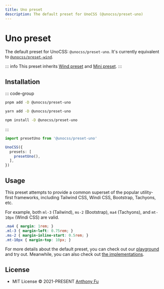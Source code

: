 ```yaml
---
title: Uno preset
description: The default preset for UnoCSS (@unocss/preset-uno)
---
```


# Uno preset

The default preset for UnoCSS: `@unocss/preset-uno`. It's currently equivalent to [`@unocss/preset-wind`](/presets/wind).

::: info
This preset inherits [Wind preset](/presets/wind) and [Mini preset](/presets/mini).
:::

## Installation

::: code-group
  ```bash [pnpm]
  pnpm add -D @unocss/preset-uno
  ```
  ```bash [yarn]
  yarn add -D @unocss/preset-uno
  ```
  ```bash [npm]
  npm install -D @unocss/preset-uno
  ```
:::

```ts
import presetUno from '@unocss/preset-uno'

UnoCSS({
  presets: [
    presetUno(),
  ],
})
```

## Usage

This preset attempts to provide a common superset of the popular utility-first frameworks, including Tailwind CSS, Windi CSS, Bootstrap, Tachyons, etc.

For example, both `ml-3` (Tailwind), `ms-2` (Bootstrap), `ma4` (Tachyons), and `mt-10px` (Windi CSS) are valid.

```css
.ma4 { margin: 1rem; }
.ml-3 { margin-left: 0.75rem; }
.ms-2 { margin-inline-start: 0.5rem; }
.mt-10px { margin-top: 10px; }
```

For more details about the default preset, you can check out our [playground](https://uno.antfu.me/play/) and try out. Meanwhile, you can also check out [the implementations](https://github.com/unocss/unocss/tree/main/packages).

## License

- MIT License &copy; 2021-PRESENT [Anthony Fu](https://github.com/antfu)
